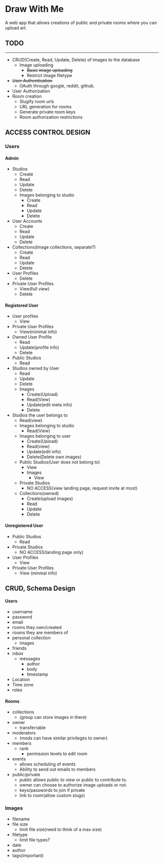Draw With Me
======
A web app that allows creations of public and private rooms where you can upload art.  

## TODO
--------
* CRUD(Create, Read, Update, Delete) of images to the database
  * Image uploading
    * ~~Basic image uploading~~
    * Restrict image filetype
* ~~User Authentication~~
  * OAuth through google, reddit, github.
* User Authorization
* Room creation
  * Slugify room urls
  * URL generation for rooms
  * Generate private room keys
  * Room authorization restrictions

## ACCESS CONTROL DESIGN
### Users
#### Admin
  * Studios
    * Create
    * Read
    * Update
    * Delete
    * Images belonging to studio
      * Create
      * Read
      * Update
      * Delete
  * User Accounts
    * Create
    * Read
    * Update
    * Delete
  * Collections(Image collections, separate?)
    * Create
    * Read
    * Update
    * Delete
  * User Profiles
    * Delete
  * Private User Profiles
    * View(full view)
    * Delete
#### Registered User
  * User profiles
    * View
  * Private User Profiles
    * View(minimal info)
  * Owned User Profile
    * Read
    * Update(profile info)
    * Delete
  * Public Studios
    * Read
  * Studios owned by User
    * Read
    * Update
    * Delete
    * Images
      * Create(Upload)
      * Read(View)
      * Update(edit meta info)
      * Delete
  * Studios the user belongs to
    * Read(view)
    * Images belonging to studio
      * Read(View)
    * Images belonging to user
      * Create(Upload)
      * Read(view)
      * Update(edit info)
      * Delete(Delete own images)
    * Public Studios(User does not belong to)
      * View
      * Images
        * View
    * Private Studios
      * NO ACCESS(view landing page, request invite at most)
    * Collections(owned)
      * Create(upload images)
      * Read
      * Update
      * Delete
#### Unregistered User
  * Public Studios
    * Read
  * Private Studios
    * NO ACCESS(landing page only)
  * User Profiles
    * View
  * Private User Profiles
    * View (minmal info)
## CRUD, Schema Design
#### Users
* username
* password
* email
* rooms they own/created
* rooms they are members of
* personal collection
  * images
* friends
* inbox
  * messages
    * author
    * body
    * timestamp
* Location
* Time zone
* roles
#### Rooms
* collections
  * (group can store images in there)
* owner
  * transferrable
* moderators
  * (mods can have similar privileges to owner)
* members
  * rank
    * permission levels to edit room
* events
  * allows scheduling of events
  * Ability to send out emails to members
* public/private
  * public allows public to view or public to contribute to.
  * owner can choose to authorize image uploads or not.
  * keys/passwords to join if private
  * link to room(allow custom slugs)  

### Images
* filename
* file size
  * limit file size(need to think of a max size)
* filetype
  * limit file types?
* date
* author  
* tags(important)
